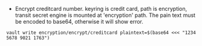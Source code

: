 
- Encrypt creditcard number. keyring is credit card, path is encryption, transit secret engine is mounted at 'encryption' path. The pain text must be encoded to base64, otherwise it will show error. 
```
vault write encryption/encrypt/creditcard plaintext=$(base64 <<< "1234 5678 9021 1763") 
```
